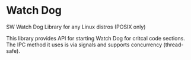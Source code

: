 # Watch Dog
SW Watch Dog Library for any Linux distros (POSIX only)

This library provides API for starting Watch Dog for critcal code sections.
The IPC method it uses is via signals and supports concurrency (thread-safe).
